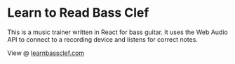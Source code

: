 # Learn to Read Bass Clef

This is a music trainer written in React for bass guitar. It uses the Web Audio API to connect to a recording device and listens for correct notes.

View @ [learnbassclef.com](https://learnbassclef.com)
